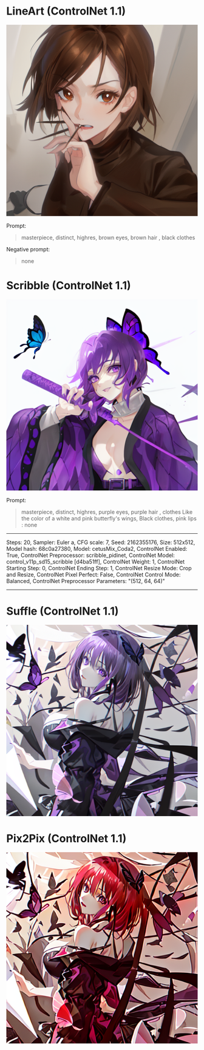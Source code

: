 # LineArt (ControlNet 1.1)

<!-- Image -->
![image](https://github.com/RyuHaJung/Data_VR_02_RYUHAJUNG_2023/blob/main/Stable%20Diffusion/00015-1837900809.png?raw=true)

Prompt: 
> masterpiece, distinct, highres, brown eyes, brown hair , black clothes

Negative prompt: 
> none
# Scribble (ControlNet 1.1)
<!-- Image -->
![image](https://github.com/RyuHaJung/Data_VR_02_RYUHAJUNG_2023/blob/main/Stable%20Diffusion/00021-3870768592.png?raw=true)

Prompt: 
> masterpiece, distinct, highres, purple eyes, purple hair , clothes Like the color of a white and pink butterfly's wings, Black clothes, pink lips
: 
> none
---
Steps: 20, Sampler: Euler a, CFG scale: 7, Seed: 2162355176, Size: 512x512, Model hash: 68c0a27380, Model: cetusMix_Coda2, ControlNet Enabled: True, ControlNet Preprocessor: scribble_pidinet, ControlNet Model: control_v11p_sd15_scribble [d4ba51ff], ControlNet Weight: 1, ControlNet Starting Step: 0, ControlNet Ending Step: 1, ControlNet Resize Mode: Crop and Resize, ControlNet Pixel Perfect: False, ControlNet Control Mode: Balanced, ControlNet Preprocessor Parameters: "(512, 64, 64)"

---

# Suffle (ControlNet 1.1)
<!-- Image -->
![image](https://github.com/RyuHaJung/Data_VR_02_RYUHAJUNG_2023/blob/main/Stable%20Diffusion/00048-128858586.png?raw=true)

# Pix2Pix (ControlNet 1.1)
<!-- Image -->
![image](https://github.com/RyuHaJung/Data_VR_02_RYUHAJUNG_2023/blob/main/Stable%20Diffusion/00000-3287757406.png?raw=true)


